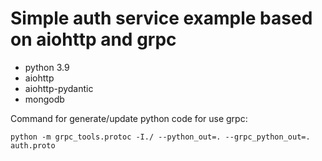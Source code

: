 # Simple auth service example based on aiohttp and grpc

- python 3.9
- aiohttp
- aiohttp-pydantic
- mongodb

Command for generate/update python code for use grpc:
```shell
python -m grpc_tools.protoc -I./ --python_out=. --grpc_python_out=. auth.proto
```
